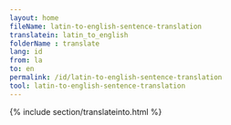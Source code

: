```yaml
---
layout: home
fileName: latin-to-english-sentence-translation
translatein: latin_to_english
folderName : translate
lang: id
from: la
to: en
permalink: /id/latin-to-english-sentence-translation
tool: latin-to-english-sentence-translation
---
```

{% include section/translateinto.html %}